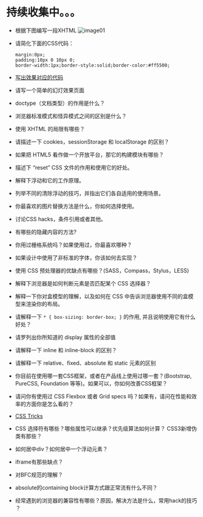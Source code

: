 # 持续收集中。。。

+ 根据下图编写一段XHTML  ![image01](http://www.w3cfuns.com/data/attachment/forum/201109/17/162354ebm9rkt5merppvv9.jpg)
+ 请简化下面的CSS代码：
    ```
    margin:0px;
    padding:10px 0 10px 0;
    border-width:1px;border-style:solid;border-color:#ff5500;
    ```

+ [写出效果对应的代码](http://jsbin.com/sexoqele/2/edit)
+ 请写一个简单的幻灯效果页面
+ doctype（文档类型）的作用是什么？
+ 浏览器标准模式和怪异模式之间的区别是什么？
+ 使用 XHTML 的局限有哪些？
+ 请描述一下 cookies，sessionStorage 和 localStorage 的区别？
+ 如果把 HTML5 看作做一个开放平台，那它的构建模块有哪些？
+ 描述下 “reset” CSS 文件的作用和使用它的好处。
+ 解释下浮动和它的工作原理。
+ 列举不同的清除浮动的技巧，并指出它们各自适用的使用场景。
+ 你最喜欢的图片替换方法是什么，你如何选择使用。
+ 讨论CSS hacks，条件引用或者其他。
+ 有哪些的隐藏内容的方法?
+ 你用过栅格系统吗？如果使用过，你最喜欢哪种？
+ 如果设计中使用了非标准的字体，你该如何去实现？
+ 使用 CSS 预处理器的优缺点有哪些？(SASS，Compass，Stylus，LESS)
+ 解释下浏览器是如何判断元素是否匹配某个 CSS 选择器？
+ 解释一下你对盒模型的理解，以及如何在 CSS 中告诉浏览器使用不同的盒模型来渲染你的布局。
+ 请解释一下 `* { box-sizing: border-box; }` 的作用, 并且说明使用它有什么好处？
+ 请罗列出你所知道的 display 属性的全部值
+ 请解释一下 inline 和 inline-block 的区别？
+ 请解释一下 relative、fixed、absolute 和 static 元素的区别
+ 你目前在使用哪一套CSS框架，或者在产品线上使用过哪一套？(Bootstrap, PureCSS, Foundation 等等)。如果可以，你如何改善CSS框架？
+ 请问你有使用过 CSS Flexbox 或者 Grid specs 吗？如果有，请问在性能和效率的方面你是怎么看的？
+ [CSS Tricks](http://css-tricks.com/interview-questions-css/)
+ CSS 选择符有哪些？哪些属性可以继承？优先级算法如何计算？ CSS3新增伪类有那些？
+ 如何居中div？如何居中一个浮动元素？
+ iframe有那些缺点？
+ 对BFC规范的理解？
+ absolute的containing block计算方式跟正常流有什么不同？
+ 经常遇到的浏览器的兼容性有哪些？原因，解决方法是什么，常用hack的技巧 ？
